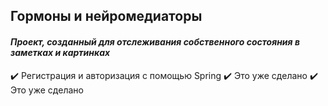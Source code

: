 ## Гормоны и нейромедиаторы

#### *Проект, созданный для отслеживания собственного состояния в заметках и картинках*

 :heavy_check_mark: Регистрация и авторизация с помощью Spring
 :heavy_check_mark: Это уже сделано
 :heavy_check_mark: Это уже сделано

